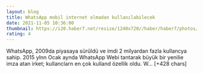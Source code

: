 ```yaml
--- 
layout: blog
title: WhatsApp mobil internet olmadan kullanılabilecek
date: 2021-11-05 10:36:00
thumbnail: https://i20.haber7.net/resize/1240x720//haber/haber7/photos/2021/44/whatsapp_mobil_internet_olmadan_kullanilabilecek_1636108582_2866.jpg
rating: 4
---
```

WhatsApp, 2009da piyasaya sürüldü ve imdi 2 milyardan fazla kullancya sahip. 2015 ylnn Ocak aynda WhatsApp Webi tantarak büyük bir yenilie imza atan irket; kullanclarn en çok kulland özellik oldu.
W… [+428 chars]